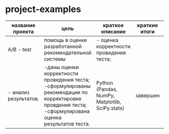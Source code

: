 # project-examples
| название проекта | цель|  краткое описание | краткие итоги | стек технологий | статус |
|------------------|-----| ------------------| --------------| ----------------| -------|
| A/B - test | помощь в оценке разработанной рекомендательной системы | - оценка корректности проведения теста; 
- анализ результатов.| -даны оценки корректности проведения теста; <br/> -сформулированы рекомендации по корректировке провдения теста; <br/> -сформулирована оценка результатов теста.  | Python (Pandas, NumPy, Matplotlib, SciPy.stats)| завершен|

